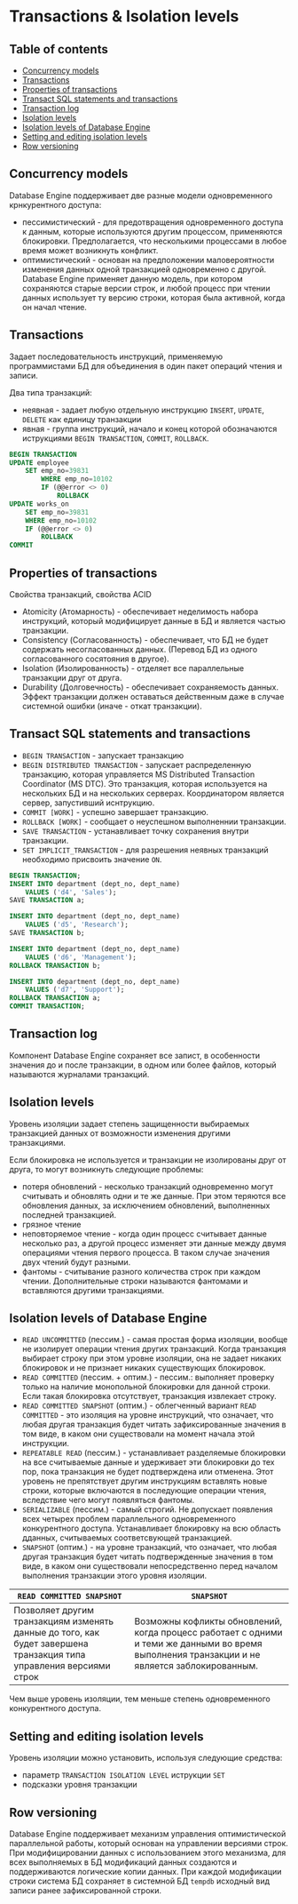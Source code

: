 # Transactions & Isolation levels

## Table of contents
* [Concurrency models](#concurrency-models)
* [Transactions](#transactions)
* [Properties of transactions](#properties-of-transactions)
* [Transact SQL statements and transactions](#transact-sql-statements-and-transactions)
* [Transaction log](#transaction-log)
* [Isolation levels](#isolation-levels)
* [Isolation levels of Database Engine](#isolation-levels-of-database-engine)
* [Setting and editing isolation levels](#setting-and-editing-isolation-levels)
* [Row versioning](#row-versioning)

## **Concurrency models**
Database Engine поддерживает две разные модели одновременного крнкурентного доступа:
* пессимистический - для предотвращения одновременного доступа к данным, которые используются другим процессом, применяются блокировки. Предполагается, что несколькими процессами в любое время может возникнуть конфликт. 
* оптимистический - основан на предположении маловероятности изменения данных одной транзакцией одновременно с другой. Database Engine применяет данную модель, при котором сохраняются старые версии строк, и любой процесс при чтении данных использует ту версию строки, которая была активной, когда он начал чтение. 

## **Transactions**
Задает последовательность инструкций, применяемую программистами БД для объединения в один пакет операций чтения и записи.

Два типа транзакций:
* неявная - задает любую отдельную инструкцию `INSERT`, `UPDATE`, `DELETE` как единицу транзакции
* явная - группа инструкций, начало и конец которой обозначаются иструкциями `BEGIN TRANSACTION`, `COMMIT`, `ROLLBACK`.

```sql
BEGIN TRANSACTION 
UPDATE employee
    SET emp_no=39831
        WHERE emp_no=10102
        IF (@@error <> 0)
            ROLLBACK
UPDATE works_on
    SET emp_no=39831
    WHERE emp_no=10102
    IF (@@error <> 0)
        ROLLBACK
COMMIT
```

## **Properties of transactions**
Свойства транзакций, свойства ACID 
* Atomicity (Атомарность) - обеспечивает неделимость набора инструкций, который модифицирует данные в БД и является частью транзакции. 
* Consistency (Согласованность) - обеспечивает, что БД не будет содержать несогласованных данных. (Перевод БД из одного согласованного сосятояния в другое).
* Isolation (Изолированность) - отделяет все параллельные транзакции друг от друга. 
* Durability (Долговечность) - обеспечивает сохраняемость данных. Эффект транзакции должен оставаться действенным даже в случае системной ошибки (иначе - откат транзакции).

## **Transact SQL statements and transactions**
* `BEGIN TRANSACTION` - запускает транзакцию 
* `BEGIN DISTRIBUTED TRANSACTION` - запускает распределенную транзакцию, которая управляется MS Distributed Transaction Coordinator (MS DTC). Это транзакция, которая используется на нескольких БД и на нескольких серверах. Координатором является сервер, запустивший иснтрукцию. 
* `COMMIT [WORK]` - успешно завершает транзакцию.
* `ROLLBACK [WORK]` - сообщает о неуспешном выполненнии транзакции. 
* `SAVE TRANSACTION` - устанавливает точку сохранения внутри транзакции. 
* `SET IMPLICIT_TRANSACTION` - для разрешения неявных транзакций необходимо присвоить значение `ON`.

```sql
BEGIN TRANSACTION;
INSERT INTO department (dept_no, dept_name)
    VALUES ('d4', 'Sales');
SAVE TRANSACTION a;

INSERT INTO department (dept_no, dept_name)
    VALUES ('d5', 'Research');
SAVE TRANSACTION b;

INSERT INTO department (dept_no, dept_name)
    VALUES ('d6', 'Management');
ROLLBACK TRANSACTION b;

INSERT INTO department (dept_no, dept_name)
    VALUES ('d7', 'Support');
ROLLBACK TRANSACTION a;
COMMIT TRANSACTION;
```


## **Transaction log**

Компонент Database Engine сохраняет все запист, в особенности значения до и после транзакции, в одном или более файлов, который называются журналами транзакций.

## **Isolation levels**
Уровень изоляции задает степень защищенности выбираемых транзакцией данных от возможности изменения другими транзакциями. 

Если блокировка не используется и транзакции не изолированы друг от друга, то могут возникнуть следующие проблемы:
* потеря обновлений  - несколько транзакций одновременно могут считывать и обновлять одни и те же данные. При этом теряются все обновления данных, за исключением обновлений, выполненных последней транзакцией. 
* грязное чтение
* неповторяемое чтение - когда один процесс считывает данные несколько раз, а другой процесс изменяет эти данные между двумя операциями чтения первого процесса. В таком случае значения двух чтений будут разными. 
* фантомы - считывание разного количества строк при каждом чтении. Дополнительные строки называются фантомами и вставляются другими транзакциями. 

## **Isolation levels of Database Engine**
* `READ UNCOMMITTED` (пессим.) - самая простая форма изоляции, вообще не изолирует операции чтения других транзакций. Когда транзакция выбирает строку при этом уровне изоляции, она не задает никаких блокировок и не признает никаких существующих блокировок. 
* `READ COMMITTED` (пессим. + оптим.) - пессим.: выполняет проверку только на наличие монопольной блокировки для данной строки. Если такая блокировка отсутствует, транзакция извлекает строку. 
* `READ COMMITTED SNAPSHOT` (оптим.) - облегченный вариант `READ COMMITTED` - это изоляция на уровне инструкций, что означает, что любая другая транзакция будет читать зафиксированные значения в том виде, в каком они существовали на момент начала этой инструкции. 
* `REPEATABLE READ` (пессим.) - устанавливает разделяемые блокировки на все считываемые данные и удерживает эти блокировки до тех пор, пока транзакция не будет подтверждена или отменена. Этот уровень не препятствует другим инструкциям вставлять новые строки, которые включаются в последующие операции чтения, вследствие чего могут появляться фантомы.
* `SERIALIZABLE` (пессим.) - самый строгий. Не допускает появления всех четырех проблем параллельного одновременного конкурентного доступа. Устанавливает блокировку на всю область дданных, считываемых соответсвующей транзакцией. 
* `SNAPSHOT` (оптим.) - на уровне транзакций, что означает, что любая другая транзакция будет читать подтвержденные значения в том виде, в каком они существовали непосредственно перед началом выполнения транзакции этого уровня изоляции.

`READ COMMITTED SNAPSHOT` | `SNAPSHOT`
---|---
Позволяет другим транзакциям изменять данные до того, как будет завершена транзакция типа управления версиями строк | Возможны кофликты обновлений, когда процесс работает с одними и теми же данными во время выполнения транзакции и не является заблокированным. 

Чем выше уровень изоляции, тем меньше степень одновременного конкурентного доступа.


## **Setting and editing isolation levels**
Уровень изоляции можно установить, используя следующие средства:
* параметр `TRANSACTION ISOLATION LEVEL` иструкции `SET`
* подсказки уровня транзакции

## **Row versioning**
Database Engine поддерживает механизм управления оптимистической параллельной работы, который основан на управлении версиями строк. При модифицировании данных с использованием этого механизма, для всех выполняемых в БД модификаций данных создаются и поддерживаются логические копии данных. При каждой модификации строки система БД сохраняет в системной БД `tempdb` исходный вид записи ранее зафиксированной строки. 
